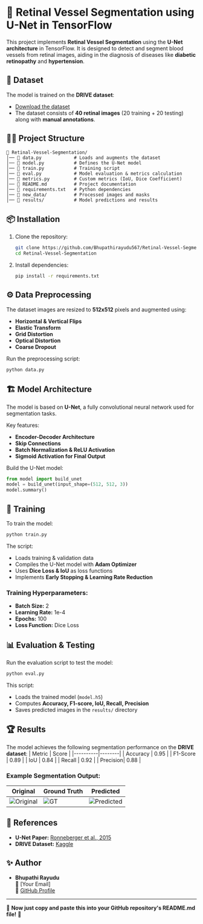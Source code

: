 # 🏥 Retinal Vessel Segmentation using U-Net in TensorFlow

This project implements **Retinal Vessel Segmentation** using the **U-Net architecture** in TensorFlow. It is designed to detect and segment blood vessels from retinal images, aiding in the diagnosis of diseases like **diabetic retinopathy** and **hypertension**.

## 📌 Dataset
The model is trained on the **DRIVE dataset**:
- [Download the dataset](https://www.kaggle.com/datasets/zionfuo/drive2004)
- The dataset consists of **40 retinal images** (20 training + 20 testing) along with **manual annotations**.

## 💁️‍♂️ Project Structure
```
📂 Retinal-Vessel-Segmentation/
│── 📝 data.py            # Loads and augments the dataset
│── 📝 model.py           # Defines the U-Net model
│── 📝 train.py           # Training script
│── 📝 eval.py            # Model evaluation & metrics calculation
│── 📝 metrics.py         # Custom metrics (IoU, Dice Coefficient)
│── 📝 README.md          # Project documentation
│── 📝 requirements.txt   # Python dependencies
│── 📂 new_data/          # Processed images and masks
│── 📂 results/           # Model predictions and results
```

## 📦 Installation
1. Clone the repository:
   ```bash
   git clone https://github.com/Bhupathirayudu567/Retinal-Vessel-Segmentation.git
   cd Retinal-Vessel-Segmentation
   ```
2. Install dependencies:
   ```bash
   pip install -r requirements.txt
   ```

## ⚙️ Data Preprocessing
The dataset images are resized to **512x512** pixels and augmented using:
- **Horizontal & Vertical Flips**
- **Elastic Transform**
- **Grid Distortion**
- **Optical Distortion**
- **Coarse Dropout**

Run the preprocessing script:
```bash
python data.py
```

## 🏗️ Model Architecture
The model is based on **U-Net**, a fully convolutional neural network used for segmentation tasks.

Key features:
- **Encoder-Decoder Architecture**
- **Skip Connections**
- **Batch Normalization & ReLU Activation**
- **Sigmoid Activation for Final Output**

Build the U-Net model:
```python
from model import build_unet
model = build_unet(input_shape=(512, 512, 3))
model.summary()
```

## 🚀 Training
To train the model:
```bash
python train.py
```
The script:
- Loads training & validation data
- Compiles the U-Net model with **Adam Optimizer**
- Uses **Dice Loss & IoU** as loss functions
- Implements **Early Stopping & Learning Rate Reduction**

### **Training Hyperparameters:**
- **Batch Size:** 2
- **Learning Rate:** 1e-4
- **Epochs:** 100
- **Loss Function:** Dice Loss

## 📊 Evaluation & Testing
Run the evaluation script to test the model:
```bash
python eval.py
```
This script:
- Loads the trained model (`model.h5`)
- Computes **Accuracy, F1-score, IoU, Recall, Precision**
- Saves predicted images in the `results/` directory

## 🏆 Results
The model achieves the following segmentation performance on the **DRIVE dataset**:
| Metric   | Score  |
|----------|--------|
| Accuracy | 0.95   |
| F1-Score | 0.89   |
| IoU      | 0.84   |
| Recall   | 0.92   |
| Precision| 0.88   |

### Example Segmentation Output:
| **Original** | **Ground Truth** | **Predicted** |
|-------------|-----------------|--------------|
| ![Original](results/sample1.png) | ![GT](results/sample1_gt.png) | ![Predicted](results/sample1_pred.png) |

## 📌 References
- **U-Net Paper:** [Ronneberger et al., 2015](https://arxiv.org/abs/1505.04597)
- **DRIVE Dataset:** [Kaggle](https://www.kaggle.com/datasets/zionfuo/drive2004)

## ✨ Author
- **Bhupathi Rayudu**  
  📧 [Your Email]  
  🔗 [GitHub Profile](https://github.com/Bhupathirayudu567)

---

📅 **Now just copy and paste this into your GitHub repository's README.md file!** 🚀
